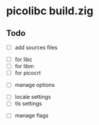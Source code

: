 # picolibc build.zig

## Todo

 - [ ] add sources files
  + [ ] for libc
  + [ ] for libm
  + [ ] for picocrt
 - [ ] manage options
  + [ ] locale settings
  + [ ] tls settings
 - [ ] manage flags
